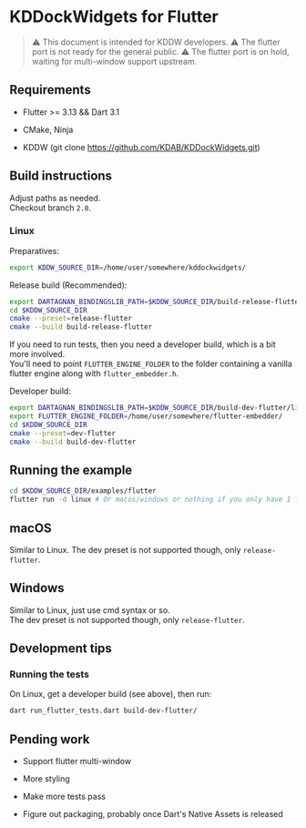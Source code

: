 # KDDockWidgets for Flutter

> ⚠️ This document is intended for KDDW developers.
> ⚠️ The flutter port is not ready for the general public.
> ⚠️ The flutter port is on hold, waiting for multi-window support upstream.

## Requirements

- Flutter >= 3.13 && Dart 3.1

- CMake, Ninja

- KDDW (git clone <https://github.com/KDAB/KDDockWidgets.git>)

## Build instructions

Adjust paths as needed.<br>
Checkout branch `2.0`.

### Linux

Preparatives:

```bash
export KDDW_SOURCE_DIR=/home/user/somewhere/kddockwidgets/
```

Release build (Recommended):

```bash
export DARTAGNAN_BINDINGSLIB_PATH=$KDDW_SOURCE_DIR/build-release-flutter/lib
cd $KDDW_SOURCE_DIR
cmake --preset=release-flutter
cmake --build build-release-flutter
```

If you need to run tests, then you need a developer build, which is a bit more involved.<br>
You'll need to point `FLUTTER_ENGINE_FOLDER` to the folder containing a vanilla
flutter engine along with `flutter_embedder.h`.

Developer build:

```bash
export DARTAGNAN_BINDINGSLIB_PATH=$KDDW_SOURCE_DIR/build-dev-flutter/lib
export FLUTTER_ENGINE_FOLDER=/home/user/somewhere/flutter-embedder/
cd $KDDW_SOURCE_DIR
cmake --preset=dev-flutter
cmake --build build-dev-flutter
```

## Running the example

```bash
cd $KDDW_SOURCE_DIR/examples/flutter
flutter run -d linux # Or macos/windows or nothing if you only have 1 flutter "device"
```

## macOS

Similar to Linux. The dev preset is not supported though, only `release-flutter`.

## Windows

Similar to Linux, just use cmd syntax or so.<br>
The dev preset is not supported though, only `release-flutter`.

## Development tips

### Running the tests

On Linux, get a developer build (see above), then run:

```bash
dart run_flutter_tests.dart build-dev-flutter/
```

## Pending work

- Support flutter multi-window

- More styling

- Make more tests pass

- Figure out packaging, probably once Dart's Native Assets is released
